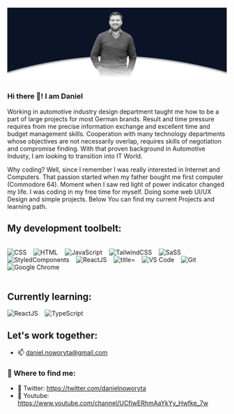 ![programista frontend](https://github.com/Dan86de/Dan86de/blob/master/GIT_TOP.png)

### Hi there 👋! I am Daniel

Working in automotive industry design department taught me how to be a part of large projects for most German brands. Result and time pressure requires from me precise information exchange and excellent time and budget management skills. Cooperation with many technology departments whose objectives are not necessarily overlap, requires skills of negotiation and compromise finding. With that proven background in Automotive Industy, I am looking to transition into IT World.

Why coding? Well, since I remember I was really interested in Internet and Computers. That passion started when my father bought me first computer (Commodore 64). Moment when I saw red light of power indicator changed my life. I was coding in my free time for myself. Doing some web UI/UX Design and simple projects. Below You can find my current Projects and learning path.

## My development toolbelt:

<br><img alt="CSS" title="CSS" src="https://user-images.githubusercontent.com/1680157/87443759-4a5f9600-c5cc-11ea-8ae0-715433c1f781.png" height="24">&nbsp;&nbsp;&nbsp;&nbsp;<img alt="HTML" title="HTML" src="https://user-images.githubusercontent.com/1680157/87443762-4af82c80-c5cc-11ea-85cf-57be0e83c169.png" height="24">&nbsp;&nbsp;&nbsp;&nbsp;<img alt="JavaScript" title="JavaScript" src="https://user-images.githubusercontent.com/1680157/87443764-4af82c80-c5cc-11ea-82c2-c368ee12cf6d.png" height="24">&nbsp;&nbsp;&nbsp;&nbsp;<img alt="TailwindCSS" title="TailwindCSS" src="https://tailwindcss.com/_next/static/media/twitter-square.18b32c43e6fa4c8ee7db66330112a331.png" height="24">&nbsp;&nbsp;&nbsp;&nbsp;<img alt="SaSS" title="SASS" src="https://www.pngkit.com/png/detail/377-3771972_sass.png" height="24">&nbsp;&nbsp;&nbsp;&nbsp;<img alt="StyledComponents" title="StyledComponents" src="https://www.styled-components.com/atom.png" height="24">&nbsp;&nbsp;&nbsp;&nbsp;<img alt="ReactJS" title="ReactJS" src="https://cdn.worldvectorlogo.com/logos/react.svg" height="24">&nbsp;&nbsp;&nbsp;&nbsp;<img alt=" title=" title="GatsbyJS" src="https://pbs.twimg.com/profile_images/1135999619781939201/HZ-pCQcP_400x400.png" height="24">&nbsp;&nbsp;&nbsp;&nbsp;<img alt="VS Code" title="VS Code" src="https://user-images.githubusercontent.com/1680157/87443751-492e6900-c5cc-11ea-9854-f82d4d921133.png" height="24">&nbsp;&nbsp;&nbsp;&nbsp;<img alt="Git" title="Git" src="https://user-images.githubusercontent.com/1680157/87443755-49c6ff80-c5cc-11ea-954a-579f7c72873a.png" height="24">&nbsp;&nbsp;&nbsp;&nbsp;<img alt="Google Chrome" title="Google Chrome" src="https://user-images.githubusercontent.com/1680157/87443745-47fd3c00-c5cc-11ea-878f-44f34572775e.png" height="24"><br><br>

## Currently learning:

<img alt="ReactJS" title="ReactJS" src="https://cdn.worldvectorlogo.com/logos/react.svg" height="24">&nbsp;&nbsp;&nbsp;&nbsp;<img alt="TypeScript" title="TypeScript" src="https://user-images.githubusercontent.com/1680157/87443766-4af82c80-c5cc-11ea-8a13-a651f150fa99.png" height="24">&nbsp;&nbsp;&nbsp;&nbsp;

## Let's work together:

- 📫 daniel.noworyta@gmail.com

### 💬 Where to find me:

- 🦜 Twitter: https://twitter.com/danielnoworyta
- 🎥 Youtube: https://www.youtube.com/channel/UCfiwERhmAaYkYy_Hwfke_7w
